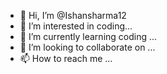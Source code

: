 - 👋 Hi, I’m @Ishansharma12
- 👀 I’m interested in coding...
- 🌱 I’m currently learning coding  ...
- 💞️ I’m looking to collaborate on ...
- 📫 How to reach me ...

<!---
Ishansharma12/Ishansharma12 is a ✨ special ✨ repository because its `README.md` (this file) appears on your GitHub profile.
You can click the Preview link to take a look at your changes.
--->

